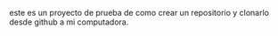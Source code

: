 este es un proyecto de prueba de como crear un repositorio y clonarlo desde github a mi computadora.